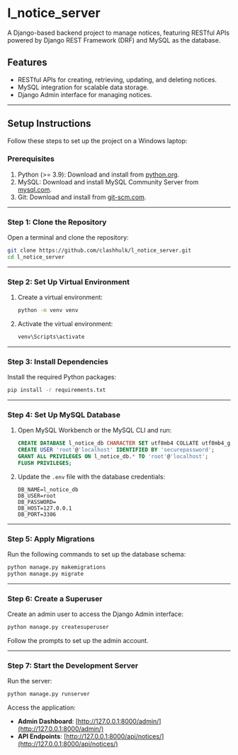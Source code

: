 # l_notice_server

A Django-based backend project to manage notices, featuring RESTful APIs powered by Django REST Framework (DRF) and MySQL as the database.

## **Features**

- RESTful APIs for creating, retrieving, updating, and deleting notices.
- MySQL integration for scalable data storage.
- Django Admin interface for managing notices.

---

## **Setup Instructions**

Follow these steps to set up the project on a Windows laptop:

### **Prerequisites**

1. Python (>= 3.9): Download and install from [python.org](https://www.python.org/downloads/).
2. MySQL: Download and install MySQL Community Server from [mysql.com](https://dev.mysql.com/downloads/mysql/).
3. Git: Download and install from [git-scm.com](https://git-scm.com/).

---

### **Step 1: Clone the Repository**

Open a terminal and clone the repository:

```bash
git clone https://github.com/clashhulk/l_notice_server.git
cd l_notice_server
```

---

### **Step 2: Set Up Virtual Environment**

1. Create a virtual environment:
   ```bash
   python -m venv venv
   ```
2. Activate the virtual environment:
   ```bash
   venv\Scripts\activate
   ```

---

### **Step 3: Install Dependencies**

Install the required Python packages:

```bash
pip install -r requirements.txt
```

---

### **Step 4: Set Up MySQL Database**

1. Open MySQL Workbench or the MySQL CLI and run:

   ```sql
   CREATE DATABASE l_notice_db CHARACTER SET utf8mb4 COLLATE utf8mb4_general_ci;
   CREATE USER 'root'@'localhost' IDENTIFIED BY 'securepassword';
   GRANT ALL PRIVILEGES ON l_notice_db.* TO 'root'@'localhost';
   FLUSH PRIVILEGES;
   ```

2. Update the `.env` file with the database credentials:

   ```
   DB_NAME=l_notice_db
   DB_USER=root
   DB_PASSWORD=
   DB_HOST=127.0.0.1
   DB_PORT=3306
   ```

---

### **Step 5: Apply Migrations**

Run the following commands to set up the database schema:

```bash
python manage.py makemigrations
python manage.py migrate
```

---

### **Step 6: Create a Superuser**

Create an admin user to access the Django Admin interface:

```bash
python manage.py createsuperuser
```

Follow the prompts to set up the admin account.

---

### **Step 7: Start the Development Server**

Run the server:

```bash
python manage.py runserver
```

Access the application:

- **Admin Dashboard**: [http://127.0.0.1:8000/admin/](http://127.0.0.1:8000/admin/)
- **API Endpoints**: [http://127.0.0.1:8000/api/notices/](http://127.0.0.1:8000/api/notices/)
